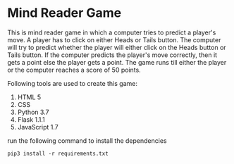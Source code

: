 # Mind Reader Game

This is mind reader game in which a computer tries to predict a player's move. A player has to click on either Heads or Tails button. The computer will try to predict whether the player will either click on the Heads button or Tails button. If the computer predicts the player's move correctly, then it gets a point else the player gets a point. The game runs till either the player or the computer reaches a score of 50 points.

Following tools are used to create this game:

1. HTML 5
2. CSS
3. Python 3.7 
4. Flask 1.1.1
5. JavaScript 1.7

run the following command to install the dependencies

`pip3 install -r requirements.txt`
